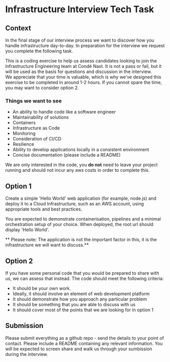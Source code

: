 # Infrastructure Interview Tech Task

## Context

In the final stage of our interview process we want to discover how you handle infrastructure day-to-day. In preparation for the interview we request you complete the following task.

This is a coding exercise to help us assess candidates looking to join the Infrastructure Engineering team at Condé Nast. It is not a pass or fail, but it will be used as the basis for questions and discussion in the interview.   
We appreciate that your time is valuable, which is why we’ve designed this exercise to be completed in around 1-2 hours. If you cannot spare the time, you may want to consider option 2.

 
### Things we want to see

- An ability to handle code like a software engineer
- Maintainability of solutions
- Containers
- Infrastructure as Code
- Monitoring
- Consideration of CI/CD
- Resilience
- Ability to develop applications locally in a consistent environment
- Concise documentation (please include a README)

We are only interested in the code, you **do not** need to leave your project running and should not incur any aws costs in order to complete this.

## Option 1

Create a simple 'Hello World' web application (for example, node.js) and deploy it to a Cloud Infrastructure, such as an AWS account, using appropriate tools and best practices. 

You are expected to demonstrate containerisation, pipelines and a minimal orchestration setup of your choice.  When deployed, the root url should display 'Hello World'. 

** Please note:  The application is not the important factor in this, it is the infrastructure we will want to discuss.**

## Option 2

If you have some personal code that you would be prepared to share with us, we can assess that instead.  The code should meet the following criteria:

- It should be your own work.
- Ideally, it should involve an element of web development platform
- It should demonstrate how you approach any particular problem
- It should be something that you are able to discuss with us
- It should cover most of the points that we are looking for in option 1

## Submission

Please submit everything as a github repo - send the details to your point of contact.  Please include a README containing any relevant information.
You will be expected to screen share and walk us through your sumbission during the interview.
